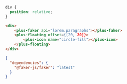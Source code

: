 ```css [style]
div {
  position: relative;
}
```

```html [template]
<div>
    <plus-faker api="lorem.paragraphs"></plus-faker>
    <plus-floating offset={[20, 20]}>
        <plus-icon name="circle-fill"></plus-icon>
    </plus-floating>
</div>
```

```json [settings]
{
  "dependencies": {
    "@faker-js/faker": "latest"
  }
}
```
